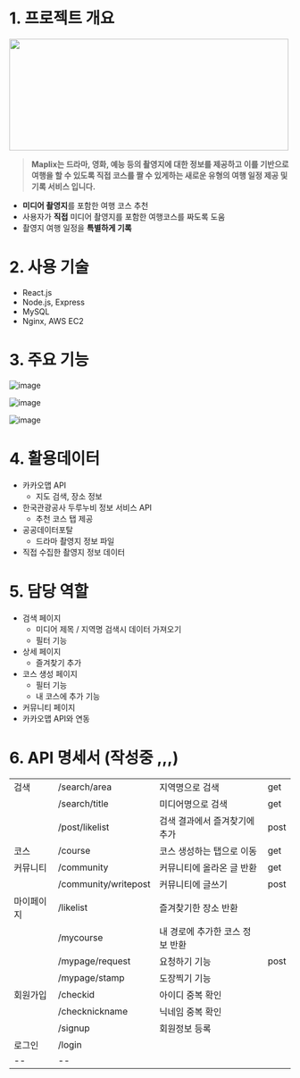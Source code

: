 # 1. 프로젝트 개요

<img src='https://user-images.githubusercontent.com/76957700/191293642-d0933653-bf98-469c-b9c9-bcb7add863d3.png' width=500 height=200/>





> **Maplix는 드라마, 영화, 예능 등의 촬영지에 대한 정보를 제공하고 이를 기반으로 여행을 할 수 있도록 직접 코스를 짤 수 있게하는 새로운 유형의 여행 일정 제공 및 기록 서비스 입니다.** 
- **미디어 촬영지**를 포함한 여행 코스 추천
- 사용자가 **직접** 미디어 촬영지를 포함한 여행코스를 짜도록 도움
- 촬영지 여행 일정을 **특별하게 기록**

# 2. 사용 기술
- React.js
- Node.js, Express
- MySQL
- Nginx, AWS EC2


# 3. 주요 기능
![image](https://user-images.githubusercontent.com/76957700/191293702-d9e8fa45-906a-490d-8051-97dd435b1000.png)

![image](https://user-images.githubusercontent.com/76957700/191293940-cf1f69a3-286b-4486-966e-7824f008ed12.png)

![image](https://user-images.githubusercontent.com/76957700/191294065-c2ac395f-89f4-45bf-8054-ae6dc6393ea2.png)

# 4. 활용데이터
- 카카오맵 API
	-  지도 검색, 장소 정보
- 한국관광공사 두루누비 정보 서비스 API
	- 추천 코스 탭 제공
- 공공데이터포탈
	- 드라마 촬영지 정보 파일
- 직접 수집한 촬영지 정보 데이터

# 5. 담당 역할
-   검색 페이지
	- 미디어 제목 / 지역명 검색시 데이터 가져오기
	- 필터 기능
-   상세 페이지 
	- 즐겨찾기 추가
- 코스 생성 페이지
	- 필터 기능
	- 내 코스에 추가 기능
-   커뮤니티 페이지
-   카카오맵 API와 연동



#  6. API 명세서 (작성중 ,,,)


|  |  |  |  |
|--|--|--|--|
| 검색 | /search/area |지역명으로 검색|get
||/search/title|미디어명으로 검색|get
||/post/likelist|검색 결과에서 즐겨찾기에 추가|post
|코스|/course|코스 생성하는 탭으로 이동|get
|커뮤니티|/community|커뮤니티에 올라온 글 반환| get
|  |/community/writepost  |커뮤니티에 글쓰기|post
|마이페이지 | /likelist| 즐겨찾기한 장소 반환| |
||/mycourse|내 경로에 추가한 코스 정보 반환||
| |/mypage/request|요청하기 기능|post
||/mypage/stamp|도장찍기 기능||
|회원가입|/checkid|아이디 중복 확인||
||/checknickname|닉네임 중복 확인||
||/signup|회원정보 등록|
|로그인|/login|
|--|--|


